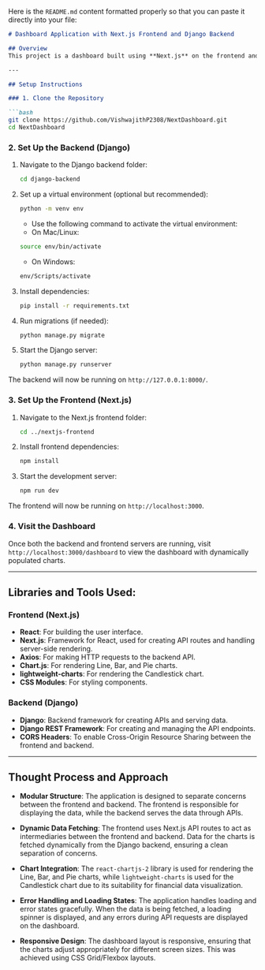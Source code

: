 Here is the `README.md` content formatted properly so that you can paste it directly into your file:

```markdown
# Dashboard Application with Next.js Frontend and Django Backend

## Overview
This project is a dashboard built using **Next.js** on the frontend and **Django** on the backend. The dashboard displays four different types of charts: Candlestick, Line, Bar, and Pie, with data fetched dynamically from the backend. The frontend integrates charting libraries to provide clear and responsive data visualizations.

---

## Setup Instructions

### 1. Clone the Repository

```bash
git clone https://github.com/VishwajithP2308/NextDashboard.git
cd NextDashboard
```

### 2. Set Up the Backend (Django)

1. Navigate to the Django backend folder:
   ```bash
   cd django-backend
   ```

2. Set up a virtual environment (optional but recommended):
   ```bash
   python -m venv env
   ```
   - Use the following command to activate the virtual environment:
   - On Mac/Linux:
   ```bash
   source env/bin/activate
   ```
   - On Windows:
   ```bash
   env/Scripts/activate
   ```

3. Install dependencies:
   ```bash
   pip install -r requirements.txt
   ```

4. Run migrations (if needed):
   ```bash
   python manage.py migrate
   ```

5. Start the Django server:
   ```bash
   python manage.py runserver
   ```

The backend will now be running on `http://127.0.0.1:8000/`.

### 3. Set Up the Frontend (Next.js)

1. Navigate to the Next.js frontend folder:
   ```bash
   cd ../nextjs-frontend
   ```

2. Install frontend dependencies:
   ```bash
   npm install
   ```

3. Start the development server:
   ```bash
   npm run dev
   ```

The frontend will now be running on `http://localhost:3000`.

### 4. Visit the Dashboard

Once both the backend and frontend servers are running, visit `http://localhost:3000/dashboard` to view the dashboard with dynamically populated charts.

---

## Libraries and Tools Used:

### Frontend (Next.js)

- **React**: For building the user interface.
- **Next.js**: Framework for React, used for creating API routes and handling server-side rendering.
- **Axios**: For making HTTP requests to the backend API.
- **Chart.js**: For rendering Line, Bar, and Pie charts.
- **lightweight-charts**: For rendering the Candlestick chart.
- **CSS Modules**: For styling components.

### Backend (Django)

- **Django**: Backend framework for creating APIs and serving data.
- **Django REST Framework**: For creating and managing the API endpoints.
- **CORS Headers**: To enable Cross-Origin Resource Sharing between the frontend and backend.

---

## Thought Process and Approach

- **Modular Structure**: The application is designed to separate concerns between the frontend and backend. The frontend is responsible for displaying the data, while the backend serves the data through APIs.

- **Dynamic Data Fetching**: The frontend uses Next.js API routes to act as intermediaries between the frontend and backend. Data for the charts is fetched dynamically from the Django backend, ensuring a clean separation of concerns.

- **Chart Integration**: The `react-chartjs-2` library is used for rendering the Line, Bar, and Pie charts, while `lightweight-charts` is used for the Candlestick chart due to its suitability for financial data visualization.

- **Error Handling and Loading States**: The application handles loading and error states gracefully. When the data is being fetched, a loading spinner is displayed, and any errors during API requests are displayed on the dashboard.

- **Responsive Design**: The dashboard layout is responsive, ensuring that the charts adjust appropriately for different screen sizes. This was achieved using CSS Grid/Flexbox layouts.
```

